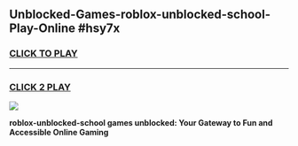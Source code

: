 
## Unblocked-Games-roblox-unblocked-school-Play-Online #hsy7x
<h3>
<a href="https://news.freeplayer.one?title=roblox-unblocked-school&ref=3">CLICK TO PLAY</a></h3>
<hr>

<h3>
<a href="https://news.freeplayer.one?title=roblox-unblocked-school&ref=3">CLICK 2 PLAY</a>
  
</h3>

<a href="https://news.freeplayer.one?title=roblox-unblocked-school&ref=3"><img src="https://clearcache.store/games.png"></a>


**roblox-unblocked-school games unblocked: Your Gateway to Fun and Accessible Online Gaming**
